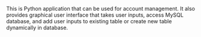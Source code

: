 This is Python application that can be used for account management. It also provides graphical user interface that takes user inputs, access MySQL database, and add user inputs to existing table or create new table dynamically in database.
